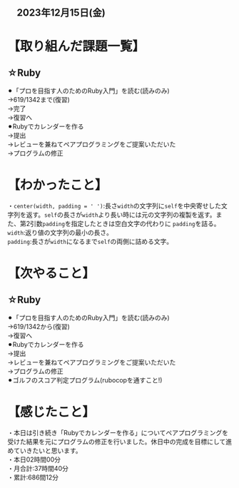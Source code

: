 ## 　2023年12月15日(金)
# 【取り組んだ課題一覧】
## ☆Ruby
⚫︎「プロを目指す人のためのRuby入門」を読む(読みのみ)<br>
→619/1342まで(復習)<br>
→完了<br>
→復習へ<br>
⚫︎Rubyでカレンダーを作る<br>
→提出<br>
→レビューを兼ねてペアプログラミングをご提案いただいた<br>
→プログラムの修正<br>
# 【わかったこと】
・`center(width, padding = ' ')`:長さ`width`の文字列に`self`を中央寄せした文字列を返す。`self`の長さが`width`より長い時には元の文字列の複製を返す。また、第2引数`padding`を指定したときは空白文字の代わりに `padding`を詰る。<br>
`width`:返り値の文字列の最小の長さ。<br>
`padding`:長さが`width`になるまで`self`の両側に詰める文字。<br>
# 【次やること】
## ☆Ruby
⚫︎「プロを目指す人のためのRuby入門」を読む(読みのみ)<br>
→619/1342から(復習)<br>
→復習へ<br>
⚫︎Rubyでカレンダーを作る<br>
→提出<br>
→レビューを兼ねてペアプログラミングをご提案いただいた<br>
→プログラムの修正<br>
⚫︎ゴルフのスコア判定プログラム(rubocopを通すこと!)<br>
# 【感じたこと】
・本日は引き続き「Rubyでカレンダーを作る」についてペアプログラミングを受けた結果を元にプログラムの修正を行いました。休日中の完成を目標にして進めていきたいと思います。<br>
・本日02時間00分<br>
・月合計:37時間40分<br>
・累計:686間12分<br>

